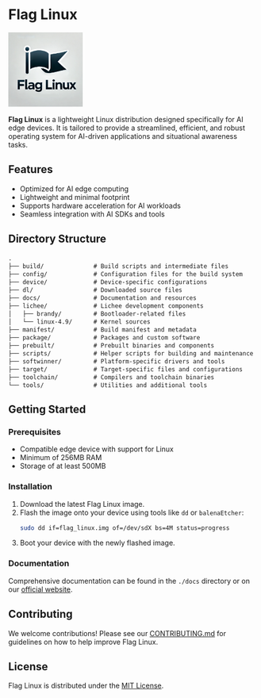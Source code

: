# Flag Linux
<img src="./docs/flag_linux_logo.png" alt="Flag Linux" width="150px">

**Flag Linux** is a lightweight Linux distribution designed specifically for AI edge devices. It is tailored to provide a streamlined, efficient, and robust operating system for AI-driven applications and situational awareness tasks.

## Features
- Optimized for AI edge computing
- Lightweight and minimal footprint
- Supports hardware acceleration for AI workloads
- Seamless integration with AI SDKs and tools

## Directory Structure
```
.
├── build/              # Build scripts and intermediate files
├── config/             # Configuration files for the build system
├── device/             # Device-specific configurations
├── dl/                 # Downloaded source files
├── docs/               # Documentation and resources
├── lichee/             # Lichee development components
│   ├── brandy/         # Bootloader-related files
│   └── linux-4.9/      # Kernel sources
├── manifest/           # Build manifest and metadata
├── package/            # Packages and custom software
├── prebuilt/           # Prebuilt binaries and components
├── scripts/            # Helper scripts for building and maintenance
├── softwinner/         # Platform-specific drivers and tools
├── target/             # Target-specific files and configurations
├── toolchain/          # Compilers and toolchain binaries
└── tools/              # Utilities and additional tools
```

## Getting Started
### Prerequisites
- Compatible edge device with support for Linux
- Minimum of 256MB RAM
- Storage of at least 500MB

### Installation
1. Download the latest Flag Linux image.
2. Flash the image onto your device using tools like `dd` or `balenaEtcher`:
   ```bash
   sudo dd if=flag_linux.img of=/dev/sdX bs=4M status=progress
   ```
3. Boot your device with the newly flashed image.

### Documentation
Comprehensive documentation can be found in the `./docs` directory or on our [official website](#).

## Contributing
We welcome contributions! Please see our [CONTRIBUTING.md](./docs/CONTRIBUTING.md) for guidelines on how to help improve Flag Linux.

## License
Flag Linux is distributed under the [MIT License](./LICENSE).
